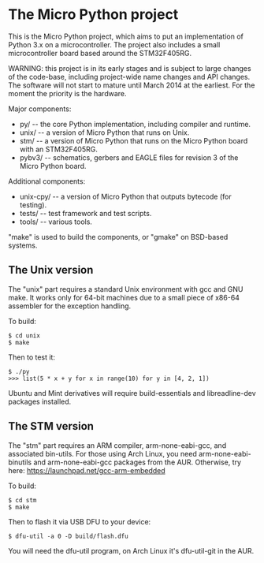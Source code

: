 The Micro Python project
========================

This is the Micro Python project, which aims to put an implementation
of Python 3.x on a microcontroller.  The project also includes a small
microcontroller board based around the STM32F405RG.

WARNING: this project is in its early stages and is subject to large
changes of the code-base, including project-wide name changes and API
changes.  The software will not start to mature until March 2014 at the
earliest.  For the moment the priority is the hardware.

Major components:
- py/ -- the core Python implementation, including compiler and runtime.
- unix/ -- a version of Micro Python that runs on Unix.
- stm/ -- a version of Micro Python that runs on the Micro Python board
  with an STM32F405RG.
- pybv3/ -- schematics, gerbers and EAGLE files for revision 3 of the
  Micro Python board.

Additional components:
- unix-cpy/ -- a version of Micro Python that outputs bytecode (for testing).
- tests/ -- test framework and test scripts.
- tools/ -- various tools.

"make" is used to build the components, or "gmake" on BSD-based systems.

The Unix version
----------------

The "unix" part requires a standard Unix environment with gcc and GNU make.
It works only for 64-bit machines due to a small piece of x86-64 assembler
for the exception handling.

To build:

    $ cd unix
    $ make

Then to test it:

    $ ./py
    >>> list(5 * x + y for x in range(10) for y in [4, 2, 1])

Ubuntu and Mint derivatives will require build-essentials and libreadline-dev
packages installed.

The STM version
---------------

The "stm" part requires an ARM compiler, arm-none-eabi-gcc, and associated
bin-utils.  For those using Arch Linux, you need arm-none-eabi-binutils and
arm-none-eabi-gcc packages from the AUR.  Otherwise, try here:
https://launchpad.net/gcc-arm-embedded

To build:

    $ cd stm
    $ make

Then to flash it via USB DFU to your device:

    $ dfu-util -a 0 -D build/flash.dfu

You will need the dfu-util program, on Arch Linux it's dfu-util-git in the AUR.
